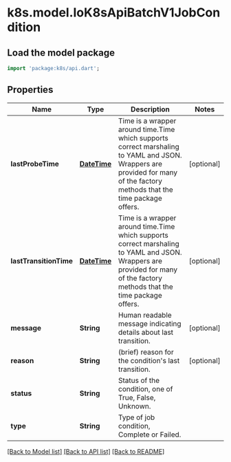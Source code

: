 # k8s.model.IoK8sApiBatchV1JobCondition

## Load the model package
```dart
import 'package:k8s/api.dart';
```

## Properties
Name | Type | Description | Notes
------------ | ------------- | ------------- | -------------
**lastProbeTime** | [**DateTime**](DateTime.md) | Time is a wrapper around time.Time which supports correct marshaling to YAML and JSON.  Wrappers are provided for many of the factory methods that the time package offers. | [optional] 
**lastTransitionTime** | [**DateTime**](DateTime.md) | Time is a wrapper around time.Time which supports correct marshaling to YAML and JSON.  Wrappers are provided for many of the factory methods that the time package offers. | [optional] 
**message** | **String** | Human readable message indicating details about last transition. | [optional] 
**reason** | **String** | (brief) reason for the condition's last transition. | [optional] 
**status** | **String** | Status of the condition, one of True, False, Unknown. | 
**type** | **String** | Type of job condition, Complete or Failed. | 

[[Back to Model list]](../README.md#documentation-for-models) [[Back to API list]](../README.md#documentation-for-api-endpoints) [[Back to README]](../README.md)


